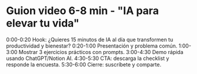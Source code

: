 # Guion video 6-8 min - "IA para elevar tu vida"

0:00-0:20 Hook: ¿Quieres 15 minutos de IA al día que transformen tu productividad y bienestar?
0:20-1:00 Presentación y problema común.
1:00-3:00 Mostrar 3 ejercicios prácticos con prompts.
3:00-4:30 Demo rápida usando ChatGPT/Notion AI.
4:30-5:30 CTA: descarga la checklist y responde la encuesta.
5:30-6:00 Cierre: suscríbete y comparte.
